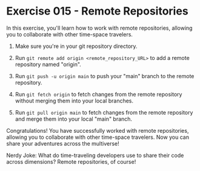 # Exercise 015 - Remote Repositories

In this exercise, you'll learn how to work with remote repositories, allowing you to
collaborate with other time-space travelers.

1. Make sure you're in your git repository directory.

2. Run `git remote add origin <remote_repository_URL>` to add a remote repository
   named "origin".

3. Run `git push -u origin main` to push your "main" branch to the remote repository.

4. Run `git fetch origin` to fetch changes from the remote repository without merging
   them into your local branches.

5. Run `git pull origin main` to fetch changes from the remote repository and merge
   them into your local "main" branch.

Congratulations! You have successfully worked with remote repositories, allowing you to
collaborate with other time-space travelers. Now you can share your adventures across
the multiverse!

Nerdy Joke: What do time-traveling developers use to share their code across
dimensions? Remote repositories, of course!
